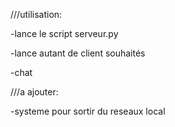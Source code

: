 ///utilisation:

-lance le script serveur.py

-lance autant de client souhaités

-chat

///a ajouter:

-systeme pour sortir du reseaux local

